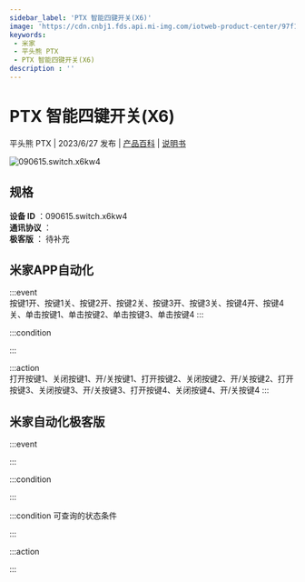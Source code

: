 ```yaml
---
sidebar_label: 'PTX 智能四键开关(X6)'
image: 'https://cdn.cnbj1.fds.api.mi-img.com/iotweb-product-center/97f1a0effe7a8986168a0be04fb73b4e_1683955525606.png?GalaxyAccessKeyId=AKVGLQWBOVIRQ3XLEW&Expires=9223372036854775807&Signature=3LOXSnig9ZEQCBYvaR7AVNR7jFg='
keywords: 
 - 米家
 - 平头熊 PTX
 - PTX 智能四键开关(X6)
description : ''
---
```

# PTX 智能四键开关(X6)

平头熊 PTX | 2023/6/27 发布 | [产品百科](https://home.mi.com/webapp/content/baike/product/index.html?model=090615.switch.x6kw4/) | [说明书](https://home.mi.com/views/introduction.html?model=090615.switch.x6kw4&region=cn)

![090615.switch.x6kw4](https://cdn.cnbj1.fds.api.mi-img.com/iotweb-product-center/97f1a0effe7a8986168a0be04fb73b4e_1683955525606.png?GalaxyAccessKeyId=AKVGLQWBOVIRQ3XLEW&Expires=9223372036854775807&Signature=3LOXSnig9ZEQCBYvaR7AVNR7jFg=)

## 规格  
> 
**设备 ID** ：090615.switch.x6kw4  
**通讯协议** ：  
**极客版**  ： 待补充 


## 米家APP自动化  

:::event  
按键1开、按键1关、按键2开、按键2关、按键3开、按键3关、按键4开、按键4关、单击按键1、单击按键2、单击按键3、单击按键4
:::

:::condition  

:::

:::action   
打开按键1、关闭按键1、开/关按键1、打开按键2、关闭按键2、开/关按键2、打开按键3、关闭按键3、开/关按键3、打开按键4、关闭按键4、开/关按键4
:::

## 米家自动化极客版  

:::event  

:::

:::condition  

:::

:::condition 可查询的状态条件  

:::

:::action  

:::

        
